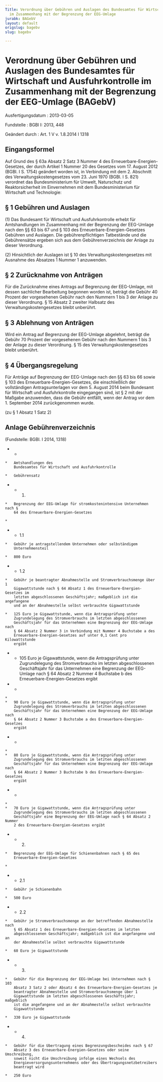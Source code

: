 ```yaml
---
Title: Verordnung über Gebühren und Auslagen des Bundesamtes für Wirtschaft und Ausfuhrkontrolle
  im Zusammenhang mit der Begrenzung der EEG-Umlage
jurabk: BAGebV
layout: default
origslug: bagebv
slug: bagebv

---
```


# Verordnung über Gebühren und Auslagen des Bundesamtes für Wirtschaft und Ausfuhrkontrolle im Zusammenhang mit der Begrenzung der EEG-Umlage (BAGebV)

Ausfertigungsdatum
:   2013-03-05

Fundstelle
:   BGBl I: 2013, 448

Geändert durch
:   Art. 1 V v. 1.8.2014 I 1318


## Eingangsformel

Auf Grund des § 63a Absatz 2 Satz 3 Nummer 4 des Erneuerbare-Energien-
Gesetzes, der durch Artikel 1 Nummer 20 des Gesetzes vom 17. August
2012 (BGBl. I S. 1754) geändert worden ist, in Verbindung mit dem 2.
Abschnitt des Verwaltungskostengesetzes vom 23. Juni 1970 (BGBl. I S.
821) verordnet das Bundesministerium für Umwelt, Naturschutz und
Reaktorsicherheit im Einvernehmen mit dem Bundesministerium für
Wirtschaft und Technologie:


## § 1 Gebühren und Auslagen

(1) Das Bundesamt für Wirtschaft und Ausfuhrkontrolle erhebt für
Amtshandlungen im Zusammenhang mit der Begrenzung der EEG-Umlage nach
den §§ 63 bis 67 und § 103 des Erneuerbare-Energien-Gesetzes Gebühren
und Auslagen. Die gebührenpflichtigen Tatbestände und die
Gebührensätze ergeben sich aus dem Gebührenverzeichnis der Anlage zu
dieser Verordnung.

(2) Hinsichtlich der Auslagen ist § 10 des Verwaltungskostengesetzes
mit Ausnahme des Absatzes 1 Nummer 1 anzuwenden.


## § 2 Zurücknahme von Anträgen

Für die Zurücknahme eines Antrags auf Begrenzung der EEG-Umlage, mit
dessen sachlicher Bearbeitung begonnen worden ist, beträgt die Gebühr
40 Prozent der vorgesehenen Gebühr nach den Nummern 1 bis 3 der Anlage
zu dieser Verordnung. § 15 Absatz 2 zweiter Halbsatz des
Verwaltungskostengesetzes bleibt unberührt.


## § 3 Ablehnung von Anträgen

Wird ein Antrag auf Begrenzung der EEG-Umlage abgelehnt, beträgt die
Gebühr 70 Prozent der vorgesehenen Gebühr nach den Nummern 1 bis 3 der
Anlage zu dieser Verordnung. § 15 des Verwaltungskostengesetzes bleibt
unberührt.


## § 4 Übergangsregelung

Für Anträge auf Begrenzung der EEG-Umlage nach den §§ 63 bis 66 sowie
§ 103 des Erneuerbare-Energien-Gesetzes, die einschließlich der
vollständigen Antragsunterlagen vor dem 5. August 2014 beim Bundesamt
für Wirtschaft und Ausfuhrkontrolle eingegangen sind, ist § 2 mit der
Maßgabe anzuwenden, dass die Gebühr entfällt, wenn der Antrag vor dem
1\. September 2014 zurückgenommen wurde.

(zu § 1 Absatz 1 Satz 2)

## Anlage Gebührenverzeichnis

(Fundstelle: BGBl. I 2014, 1318)


*    *
    *   Amtshandlungen des
        Bundesamtes für Wirtschaft und Ausfuhrkontrolle

    *   Gebührensatz


*    *   1.

    *   Begrenzung der EEG-Umlage für stromkostenintensive Unternehmen nach §
        64 des Erneuerbare-Energien-Gesetzes

    *

*    *   1.1

    *   Gebühr je antragstellendem Unternehmen oder selbständigem
        Unternehmensteil

    *   800 Euro


*    *   1.2

    *   Gebühr je beantragter Abnahmestelle und Stromverbrauchsmenge über 1
        Gigawattstunde nach § 64 Absatz 1 des Erneuerbare-Energien-Gesetzes im
        letzten abgeschlossenen Geschäftsjahr; maßgeblich ist die angefangene
        und an der Abnahmestelle selbst verbrauchte Gigawattstunde

    *   125 Euro je Gigawattstunde, wenn die Antragsprüfung unter
        Zugrundelegung des Stromverbrauchs im letzten abgeschlossenen
        Geschäftsjahr für das Unternehmen eine Begrenzung der EEG-Umlage nach
        § 64 Absatz 2 Nummer 3 in Verbindung mit Nummer 4 Buchstabe a des
        Erneuerbare-Energien-Gesetzes auf unter 0,1 Cent pro Kilowattstunde
        ergibt


*    *   105 Euro je Gigawattstunde, wenn die Antragsprüfung unter
        Zugrundelegung des Stromverbrauchs im letzten abgeschlossenen
        Geschäftsjahr für das Unternehmen eine Begrenzung der EEG-Umlage nach
        § 64 Absatz 2 Nummer 4 Buchstabe b des Erneuerbare-Energien-Gesetzes
        ergibt


*    *
    *
    *   90 Euro je Gigawattstunde, wenn die Antragsprüfung unter
        Zugrundelegung des Stromverbrauchs im letzten abgeschlossenen
        Geschäftsjahr für das Unternehmen eine Begrenzung der EEG-Umlage nach
        § 64 Absatz 2 Nummer 3 Buchstabe a des Erneuerbare-Energien-Gesetzes
        ergibt


*    *
    *
    *   80 Euro je Gigawattstunde, wenn die Antragsprüfung unter
        Zugrundelegung des Stromverbrauchs im letzten abgeschlossenen
        Geschäftsjahr für das Unternehmen eine Begrenzung der EEG-Umlage nach
        § 64 Absatz 2 Nummer 3 Buchstabe b des Erneuerbare-Energien-Gesetzes
        ergibt


*    *
    *
    *   70 Euro je Gigawattstunde, wenn die Antragsprüfung unter
        Zugrundelegung des Stromverbrauchs im letzten abgeschlossenen
        Geschäftsjahr eine Begrenzung der EEG-Umlage nach § 64 Absatz 2 Nummer
        2 des Erneuerbare-Energien-Gesetzes ergibt


*    *   2.

    *   Begrenzung der EEG-Umlage für Schienenbahnen nach § 65 des
        Erneuerbare-Energien-Gesetzes

    *

*    *   2.1

    *   Gebühr je Schienenbahn

    *   500 Euro


*    *   2.2

    *   Gebühr je Stromverbrauchsmenge an der betreffenden Abnahmestelle nach
        § 65 Absatz 1 des Erneuerbare-Energien-Gesetzes im letzten
        abgeschlossenen Geschäftsjahr; maßgeblich ist die angefangene und an
        der Abnahmestelle selbst verbrauchte Gigawattstunde

    *   60 Euro je Gigawattstunde


*    *   3.

    *   Gebühr für die Begrenzung der EEG-Umlage bei Unternehmen nach § 103
        Absatz 3 Satz 2 oder Absatz 4 des Erneuerbare-Energien-Gesetzes je
        beantragter Abnahmestelle und Stromverbrauchsmenge über 1
        Gigawattstunde im letzten abgeschlossenen Geschäftsjahr; maßgeblich
        ist die angefangene und an der Abnahmestelle selbst verbrauchte
        Gigawattstunde

    *   330 Euro je Gigawattstunde


*    *   4.

    *   Gebühr für die Übertragung eines Begrenzungsbescheides nach § 67
        Absatz 3 des Erneuerbare-Energien-Gesetzes oder seine Umschreibung,
        soweit nicht die Umschreibung infolge eines Wechsels des
        Energieversorgungsunternehmens oder des Übertragungsnetzbetreibers
        beantragt wird

    *   250 Euro





